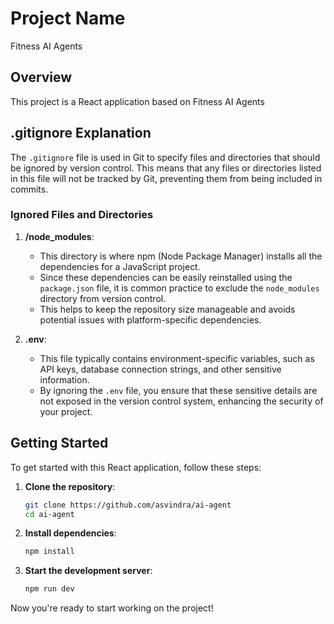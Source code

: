 # Project Name
Fitness AI Agents

## Overview
This project is a React application based on Fitness AI Agents

## .gitignore Explanation

The `.gitignore` file is used in Git to specify files and directories that should be ignored by version control. This means that any files or directories listed in this file will not be tracked by Git, preventing them from being included in commits.

### Ignored Files and Directories

1. **/node_modules**: 
    - This directory is where npm (Node Package Manager) installs all the dependencies for a JavaScript project.
    - Since these dependencies can be easily reinstalled using the `package.json` file, it is common practice to exclude the `node_modules` directory from version control.
    - This helps to keep the repository size manageable and avoids potential issues with platform-specific dependencies.

2. **.env**:
    - This file typically contains environment-specific variables, such as API keys, database connection strings, and other sensitive information.
    - By ignoring the `.env` file, you ensure that these sensitive details are not exposed in the version control system, enhancing the security of your project.

## Getting Started

To get started with this React application, follow these steps:

1. **Clone the repository**:
    ```sh
    git clone https://github.com/asvindra/ai-agent
    cd ai-agent
    ```

2. **Install dependencies**:
    ```sh
    npm install
    ```

3. **Start the development server**:
    ```sh
    npm run dev
    ```

Now you're ready to start working on the project!
